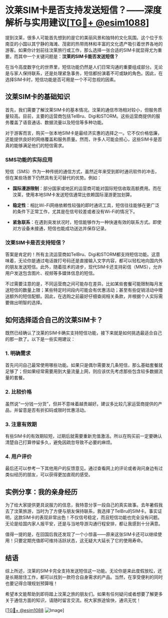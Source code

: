 # 汶莱SIM卡是否支持发送短信？——深度解析与实用建议[[TG💪+ @esim1088](https://t.me/s/esim1088)]

提到汶莱，很多人可能首先想到的是它的美丽风景和独特的文化氛围。这个位于东南亚的小国以其宁静的海滩、茂密的热带雨林和丰富的文化遗产吸引着世界各地的游客。如果你计划前往汶莱旅行或工作，那么选择一张合适的SIM卡就显得尤为重要。而其中一个关键问题是：**汶莱的SIM卡能否发送短信？**

在当今高度数字化的世界里，短信功能仍然是人们日常沟通的重要组成部分。无论是与家人保持联系，还是处理紧急事务，短信都扮演着不可或缺的角色。因此，在选择SIM卡时，短信功能是否可用是一个不可忽视的因素。

## 汶莱SIM卡的基础知识

首先，我们需要了解汶莱SIM卡的基本情况。汶莱的通信市场相对较小，但服务质量较高。目前，主要的运营商包括TelBru、Digi和STORM。这些运营商提供的服务覆盖了语音通话、数据流量以及短信等多种功能。

对于游客而言，购买一张本地SIM卡是最经济实惠的选择之一。它不仅价格低廉，还能提供良好的网络覆盖和服务质量。然而，许多人可能会担心，这些SIM卡是否真的能够满足他们的短信需求。

### SMS功能的实际应用

短信（SMS）作为一种传统的通信方式，虽然近年来受到即时通讯软件的冲击，但在某些场景下仍然具有无可替代的优势。例如：

- **国际漫游限制**：部分国家或地区的运营商可能对国际短信收取高额费用。而在汶莱，使用本地SIM卡发送短信通常比依赖国际漫游更加划算。
  
- **稳定性**：相比Wi-Fi网络依赖性较强的即时通讯工具，短信往往能够在更广泛的条件下正常工作，尤其是在信号较差或者没有Wi-Fi的情况下。

- **紧急联系**：在遇到突发状况时，短信能够作为一种快速有效的联系方式。即使对方设备未接通，短信也能成功送达并保存记录。

### 汶莱SIM卡是否支持短信？

答案是肯定的！所有主流运营商如TelBru、Digi和STORM都支持短信功能。这意味着，无论你是通过电话拨打号码还是直接输入文字内容，都可以轻松地向国内外的朋友发送短信。此外，随着技术的进步，现代SIM卡还支持彩信（MMS），允许用户发送包含图片、视频等多媒体信息的短信。

不过需要注意的是，不同运营商之间可能存在差异。比如某些套餐可能限制每月发送短信的数量上限；某些特定时间段内可能会有优惠活动；甚至有些促销活动中赠送额外的短信配额。因此，在选购之前最好仔细查阅相关条款，并根据个人实际需要做出明智的选择。

## 如何选择适合自己的汶莱SIM卡？

既然已经确认了汶莱的SIM卡确实支持短信功能，接下来就是如何挑选最适合自己的那一款了。以下是一些实用建议：

### 1. 明确需求

首先问问自己最常使用哪些功能。如果只是偶尔需要发几条短信，那么基础套餐就足够了；但如果经常需要用到大量流量上网，则应该优先考虑那些包含较多数据流量的套餐。

### 2. 比较价格

虽然说“一分钱一分货”，但并不意味着越贵越好。建议多比较几家运营商提供的产品，并留意是否有折扣码或限时优惠活动。

### 3. 注意有效期

有些SIM卡的有效期较短，过期后就需要重新充值激活。所以在购买前一定要确认清楚自己打算停留多久，避免因疏忽导致不必要的麻烦。

### 4. 用户评价

最后还可以参考一下其他用户的反馈意见。通过查看网上的评论或者询问身边有过类似经历的朋友，可以获得更加直观的感受。

## 实例分享：我的亲身经历

为了给大家提供更具说服力的信息，我特意分享一段自己的真实故事。去年暑假我去了汶莱旅游，当时为了方便与朋友保持联系，我选择了TelBru的SIM卡。事实证明，这款SIM卡的表现非常出色！不仅信号稳定，而且短信功能也完全没有问题。无论是给国内家人报平安，还是与当地导游沟通行程安排，都让我感到十分满意。

值得一提的是，在回国后我还发现了一个小惊喜——原来这张SIM卡还可以继续使用！只要定期充值即可维持活跃状态，这无疑大大延长了它的使用寿命。

## 结语

综上所述，汶莱的SIM卡完全支持发送短信这一功能。无论你是来此度假放松，还是长期居住工作，都可以找到一款符合自身需求的产品。当然，在享受便利的同时也要记得合理规划预算哦！

希望本文能帮助到即将踏上汶莱之旅的朋友们。如果有任何疑问或者想要了解更多关于通信方面的知识，请随时留言交流。祝大家旅途愉快，通讯无忧！

[[TG💪+ @esim1088](https://t.me/s/esim1088) ![Image](https://i.postimg.cc/4NQfJmqS/Snipaste-2025-05-13-00-14-12.png)]